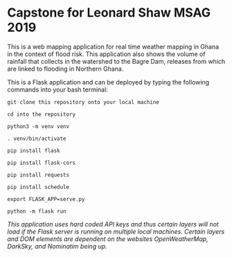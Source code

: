# Capstone for Leonard Shaw MSAG 2019

This is a web mapping application for real time weather mapping in Ghana in the context of flood risk.
This application also shows the volume of rainfall that collects in the watershed to the Bagre Dam, releases from which are linked to flooding in Northern Ghana.


This is a Flask application and can be deployed by typing the following commands into your bash terminal:


```
git clone this repository onto your local machine

cd into the repository

python3 -m venv venv

. venv/bin/activate

pip install flask

pip install flask-cors

pip install requests

pip install schedule

export FLASK_APP=serve.py

python -m flask run
```

*This application uses hard coded API keys and thus certain layers will not load if the Flask server is running on multiple local machines.*
*Certain layers and DOM elements are dependent on the websites OpenWeatherMap, DarkSky, and Nominatim being up.*
